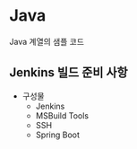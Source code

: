 # Java
Java 계열의 샘플 코드

## Jenkins 빌드 준비 사항
* 구성물
  * Jenkins
  * MSBuild Tools
  * SSH
  * Spring Boot
